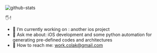 ![github-stats](https://github-readme-stats.vercel.app/api?username=cagricolak&count_private=true&theme=algolia)

🖐!

- 🌱 I’m currently working on : another ios project
- 💬 Ask me about: iOS development and some python automation for generating pre-defined codes and architectures
- 🤙 How to reach me: work.colak@gmail.com

